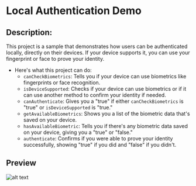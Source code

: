 # Local Authentication Demo

## Description:
This project is a sample that demonstrates how users can be authenticated locally, directly on their devices. If your device supports it, you can use your fingerprint or face to prove your identity.

  - Here's what this project can do:
    - `canCheckBiometrics`: Tells you if your device can use biometrics like fingerprints or face recognition.
    - `isDeviceSupported`: Checks if your device can use biometrics or if it can use another method to confirm your identity if needed.
    - `canAuthenticate`: Gives you a "true" if either `canCheckBiometrics` is "true" or `isDeviceSupported` is "true."
    - `getAvailableBiometrics`: Shows you a list of the biometric data that's saved on your device.
    - `hasAvailableBiometric`: Tells you if there's any biometric data saved on your device, giving you a "true" or "false."
    - `authenticate`: Confirms if you were able to prove your identity successfully, showing "true" if you did and "false" if you didn't.

## Preview
![alt text](https://i.postimg.cc/tgMNTCnF/imgonline-com-ua-twotoone-Cf7-Hq-L1m-ILZM5b-B.png "img")
